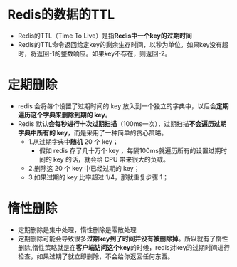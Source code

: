 # Redis的数据的TTL
- Redis的TTL（Time To Live）是指**Redis中一个key的过期时间**
- Redis的TTL命令返回给定key的剩余生存时间，以秒为单位。如果key没有超时，将返回-1的整数响应。如果key不存在，则返回-2。

# 定期删除
- redis 会将每个设置了过期时间的 key 放入到一个独立的字典中，以后会**定期遍历这个字典来删除到期的 key**。
- Redis 默认**会每秒进行十次过期扫描**（100ms一次），过期扫描**不会遍历过期字典中所有的 key**，而是采用了一种简单的贪心策略。
	- 1.从过期字典中**随机** 20 个 key；
		- 假如 redis 存了几十万个 key ，每隔100ms就遍历所有的设置过期时间的 key 的话，就会给 CPU 带来很大的负载。
	- 2.删除这 20 个 key 中已经过期的 key；
	- 3.如果过期的 key 比率超过 1/4，那就重复步骤 1；

# 惰性删除
- 定期删除是集中处理，惰性删除是零散处理
- 定期删除可能会导致很多**过期key到了时间并没有被删除掉**。所以就有了惰性删除,惰性策略就是在**客户端访问这个key**的时候，redis对key的过期时间进行检查，如果过期了就立即删除，不会给你返回任何东西。